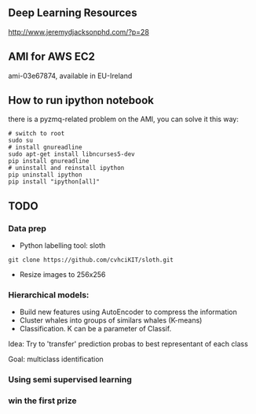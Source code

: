 ## Deep Learning Resources
http://www.jeremydjacksonphd.com/?p=28

## AMI for AWS EC2
ami-03e67874, available in EU-Ireland

## How to run ipython notebook
there is a pyzmq-related problem on the AMI, you can solve it this way:
```
# switch to root
sudo su
# install gnureadline
sudo apt-get install libncurses5-dev
pip install gnureadline
# uninstall and reinstall ipython
pip uninstall ipython
pip install "ipython[all]"
```

## TODO

### Data prep
* Python labelling tool: sloth
```
git clone https://github.com/cvhciKIT/sloth.git
```
* Resize images to 256x256

### Hierarchical models: 
* Build new features using AutoEncoder to compress the information
* Cluster whales into groups of similars whales (K-means)
* Classification. K can be a parameter of Classif.

Idea: Try to 'transfer' prediction probas to best representant of each class

Goal: multiclass identification 

### Using semi supervised learning

### win the first prize
